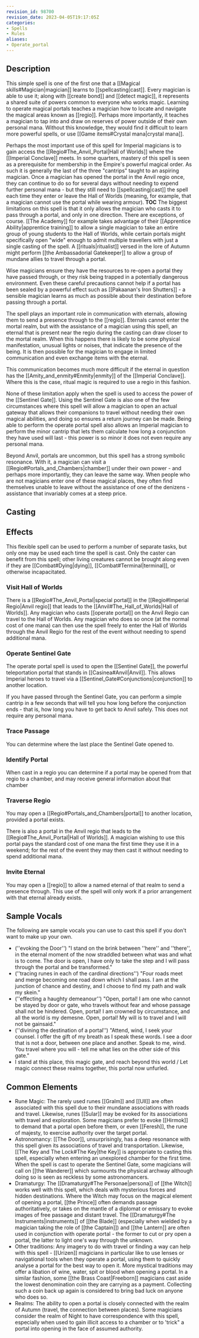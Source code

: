 ```yaml
---
revision_id: 98700
revision_date: 2023-04-05T19:17:05Z
categories:
- Spells
- Rules
aliases:
- Operate_portal
---
```



## Description
This simple spell is one of the first one that a [[Magical skills#Magician|magician]] learns to [[spellcasting|cast]]. Every magician is able to use it; along with [[create bond]] and [[detect magic]], it represents a shared suite of powers common to everyone who works magic. Learning to operate magical portals teaches a magician how to locate and navigate the magical areas known as [[regio]]. Perhaps more importantly, it teaches a magician to tap into and draw on reserves of power outside of their own personal mana. Without this knowledge, they would find it difficult to learn more powerful spells, or use [[Game items#Crystal mana|crystal mana]].

Perhaps the most important use of this spell for Imperial magicians is to gain access the [[Regio#The_Anvil_Portal|Hall of Worlds]] where the [[Imperial Conclave]] meets. In some quarters, mastery of this spell is seen as a prerequisite for membership in the Empire's powerful magical order. As such it is generally the last of the three "cantrips" taught to an aspiring magician. Once a magician has opened the portal in the Anvil regio once, they can continue to do so for several days without needing to expend further personal mana - but they still need to [[spellcasting|cast]] the spell each time they enter or leave the Hall of Worlds (meaning, for example, that a magician cannot use the portal while wearing armour).
__TOC__
The biggest limitations on this spell is that it only allows the magician who casts it to pass through a portal, and only in one direction. There are exceptions, of course. [[The Academy]] for example takes advantage of their [[Apprentice Ability|apprentice training]] to allow a single magician to take an entire group of young students to the Hall of Worlds, while certain portals might specifically open "wide" enough to admit multiple travellers with just a single casting of the spell. A [[rituals|ritualist]] versed in the lore of Autumn might perform [[the Ambassadorial Gatekeeper]] to allow a group of mundane allies to travel through a portal.

Wise magicians ensure they have the resources to re-open a portal they have passed through, or they risk being trapped in a potentially dangerous environment. Even these careful precautions cannot help if a portal has been sealed by a powerful effect such as [[Pakaanan's Iron Shutters]] - a sensible magician learns as much as possible about their destination before passing through a portal.

The spell plays an important role in communication with eternals, allowing them to send a presence through to the [[regio]]. Eternals cannot enter the mortal realm, but with the assistance of a magician using this spell, an eternal that is present near the regio during the casting can draw closer to the mortal realm. When this happens there is likely to be some physical manifestation, unusual lights or noises, that indicate the presence of the being. It is then possible for the magician to engage in limited communication and even exchange items with the eternal.

This communication becomes much more difficult if the eternal in question has the [[Amity_and_enmity#Enmity|enmity]] of the [[Imperial Conclave]]. Where this is the case, ritual magic is required to use a regio in this fashion.

None of these limitation apply when the spell is used to access the power of the [[Sentinel Gate]].  Using the Sentinel Gate is also one of the few circumstances where this spell will allow a magician to open an actual gateway that allows their companions to travel without needing their own magical abilities, and doing so ensures a return journey can be made. Being able to perform the operate portal spell also allows an Imperial magician to perform the minor cantrip that lets them calculate how long a conjunction they have used will last - this power is so minor it does not even require any personal mana.

Beyond Anvil, portals are uncommon, but this spell has a strong symbolic resonance. With it, a magician can visit a [[Regio#Portals_and_Chambers|chamber]] under their own power - and perhaps more importantly, they can leave the same way. When people who are not magicians enter one of these magical places, they often find themselves unable to leave without the assistance of one of the denizens - assistance that invariably comes at a steep price.

## Casting

## Effects
This flexible spell can be used to perform a number of separate tasks, but only one may be used each time the spell is cast. Only the caster can benefit from this spell; other living creatures cannot be brought along even if they are [[Combat#Dying|dying]], [[Combat#Terminal|terminal]], or otherwise incapacitated.
### Visit Hall of Worlds
There is a [[Regio#The_Anvil_Portal|special portal]] in the [[Regio#Imperial Regio|Anvil regio]] that leads to the [[Anvil#The_Hall_of_Worlds|Hall of Worlds]]. Any magician who casts [[operate portal]] on the Anvil Regio can travel to the Hall of Worlds. Any magician who does so once (at the normal cost of one mana) can then use the spell freely to enter the Hall of Worlds through the Anvil Regio for the rest of the event without needing to spend additional mana.

### Operate Sentinel Gate
The operate portal spell is used to open the [[Sentinel Gate]], the powerful teleportation portal that stands in [[Casinea#Anvil|Anvil]]. This allows Imperial heroes to travel via a [[Sentinel_Gate#Conjunctions|conjunction]] to another location.

If you have passed through the Sentinel Gate, you can perform a simple cantrip in a few seconds that will tell you how long before the conjunction ends - that is, how long you have to get back to Anvil safely. This does not require any personal mana.

### Trace Passage
You can determine where the last place the Sentinel Gate opened to.
### Identify Portal
When cast in a regio you can determine if a portal may be opened from that regio to a chamber, and may receive general information about that chamber
### Traverse Regio
You may open a [[Regio#Portals_and_Chambers|portal]] to another location, provided a portal exists. 

There is also a portal in the Anvil regio that leads to the [[Regio#The_Anvil_Portal|Hall of Worlds]]. A magician wishing to use this portal pays the standard cost of one mana the first time they use it in a weekend; for the rest of the event they may then cast it without needing to spend additional mana. 
### Invite Eternal
You may open a [[regio]] to allow a named eternal of that realm to send a presence through. This use of the spell will only work if a prior arrangement with that eternal already exists.

## Sample Vocals
The following are sample vocals you can use to cast this spell if you don't want to make up your own.
* (''evoking the Door'') "I stand on the brink between ''here'' and ''there'', in the eternal moment of the now straddled between what was and what is to come. The door is open, I have only to take the step and I will pass through the portal and be transformed."
* (''tracing runes in each of the cardinal directions'') "Four roads meet and merge becoming one road down which I shall pass. I am at the junction of chance and destiny, and I choose to find my path and walk my skein." 
* (''effecting a haughty demeanour'') "Open, portal! I am one who cannot be stayed by door or gate, who travels without fear and whose passage shall not be hindered. Open, portal! I am crowned by circumstance, and all the world is my demesne. Open, portal! My will is to travel and I will not be gainsaid."
* (''divining the destination of a portal'') "Attend, wind, I seek your counsel. I offer the gift of my breath as I speak these words. I see a door that is not a door, between one place and another. Speak to me, wind. You travel where you will - tell me what lies on the other side of this gate."
* I stand at this place, this magic gate, and reach beyond this world / Let magic connect these realms together, this portal now unfurled.

## Common Elements
* Rune Magic: The rarely used runes [[Gralm]] and [[Ull]] are often associated with this spell due to their mundane associations with roads and travel. Likewise, runes  [[Sular]] may be evoked for its associations with travel and exploration. Some magicians prefer to evoke [[Hirmok]] to demand that a portal open before them, or even [[Feresh]], the rune of majesty, to exercise authority over the target portal.
* Astronomancy: [[The Door]], unsurprisingly, has a deep resonance with this spell given its associations of travel and transportation. Likewise, [[The Key and The Lock#The Key|the Key]] is appropriate to casting this spell, especially when entering an unexplored chamber for the first time. When the spell is cast to operate the Sentinel Gate, some magicians will call on [[the Wanderer]] which surmounts the physical archway although doing so is seen as reckless by some astronomancers.
* Dramaturgy: The [[Dramaturgy#The Personae|persona]] of [[the Witch]] works well with this spell, which deals with mysterious forces and hidden destinations. Where the Witch may focus on the magical element of opening a portal, [[the Prince]] often demands passage authoritatively, or takes on the mantle of a diplomat or emissary to evoke images of free passage and distant travel. The [[Dramaturgy#The Instruments|instruments]] of [[the Blade]] (especially when wielded by a magician taking the role of [[the Captain]]) and [[the Lantern]] are often used in conjunction with operate portal - the former to cut or pry open a portal, the latter to light one's way through the unknown. 
* Other traditions: Any imagery to do with travel or finding a way can help with this spell - [[Urizen]] magicians in particular like to use lenses or navigational tools when they operate a portal, using them to quickly analyse a portal for the best way to open it. More mystical traditions may offer a libation of wine, water, spit or blood when opening a portal. In a similar fashion, some [[the Brass Coast|Freeborn]] magicians cast aside the lowest denomination coin they are carrying as a payment. Collecting such a coin back up again is considered to bring bad luck on anyone who does so.
* Realms: The ability to open a portal is closely connected with the realm of Autumn (travel, the connection between places). Some magicians consider the realm of Night to have correspondence with this spell, especially when used to gain illicit access to a chamber or to 'trick" a portal into opening in the face of assumed authority.
 
